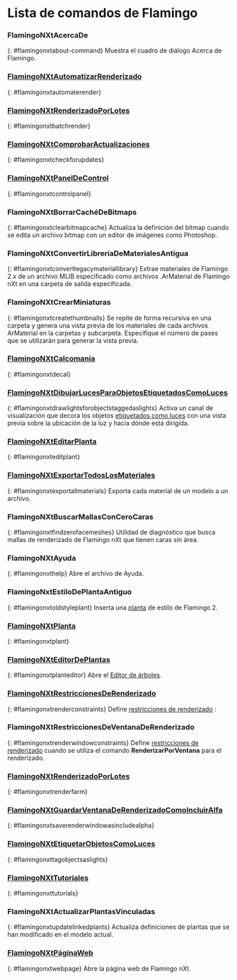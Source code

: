 ---
---


# Lista de comandos de Flamingo

### FlamingoNXtAcercaDe
{: #flamingonxtabout-command}
Muestra el cuadro de diálogo Acerca de Flamingo.

###  [FlamingoNXtAutomatizarRenderizado](automate-rendering.html#flamingonxtautomaterender)
{: #flamingonxtautomaterender}

###  [FlamingoNXtRenderizadoPorLotes](automate-rendering.html#batch-render)
{: #flamingonxtbatchrender}

###  [FlamingoNXtComprobarActualizaciones](http://nxt.flamingo3d.com/)
{: #flamingonxtcheckforupdates}

###  [FlamingoNXtPanelDeControl](welcome.html#control-panel)
{: #flamingonxtcontrolpanel}

### FlamingoNXtBorrarCachéDeBitmaps
{: #flamingonxtclearbitmapcache}
Actualiza la definición del bitmap cuando se edita un archivo bitmap con un editor de imágenes como Photoshop.

### FlamingoNXtConvertirLibreríaDeMaterialesAntigua
{: #flamingonxtconvertlegacymateriallibrary}
Extrae materiales de Flamingo 2.x de un archivo MLIB especificado como archivos .ArMaterial de Flamingo nXt en una carpeta de salida especificada.

### FlamingoNXtCrearMiniaturas
{: #flamingonxtcreatethumbnails}
Se repite de forma recursiva en una carpeta y genera una vista previa de los materiales de cada archivos ArMaterial en la carpetas y subcarpeta. Especifique el número de pases que se utilizarán para generar la vista previa.

###  [FlamingoNXtCalcomanía](properties-decal.html)
{: #flamingonxtdecal}

###  [FlamingoNXtDibujarLucesParaObjetosEtiquetadosComoLuces](lights-tab.html#tag-objects-as-lights)
{: #flamingonxtdrawlightsforobjectstaggedaslights}
Activa un canal de visualización que decora los objetos [etiquetados como luces](lights-tab.html#tag-objects-as-lights) con una vista previa sobre la ubicación de la luz y hacia dónde está dirigida.

###  [FlamingoNXtEditarPlanta](plants.html)
{: #flamingonxteditplant}

###  [FlamingoNXtExportarTodosLosMateriales](materials-tab.html#exportallmaterials)
{: #flamingonxtexportallmaterials}
Exporta cada material de un modelo a un archivo.

### FlamingoNXtBuscarMallasConCeroCaras
{: #flamingonxtfindzerofacemeshes}
Utilidad de diagnóstico que busca mallas de renderizado de Flamingo nXt que tienen caras sin área.

### FlamingoNXtAyuda
{: #flamingonxthelp}
Abre el archivo de Ayuda.

### FlamingoNxtEstiloDePlantaAntiguo
{: #flamingonxtoldstyleplant}
Inserta una [planta](plants.html) de estilo de Flamingo 2.

###  [FlamingoNXtPlanta](plants.html)
{: #flamingonxtplant}

###  [FlamingoNXtEditorDePlantas](plants.html)
{: #flamingonxtplanteditor}
Abre el [Editor de árboles](plants.html).

###  [FlamingoNXtRestriccionesDeRenderizado](documentproperties-flamingo.html#render-constraints)
{: #flamingonxtrenderconstraints}
Define [restricciones de renderizado](documentproperties-flamingo.html#render-constraints) :

### FlamingoNXtRestriccionesDeVentanaDeRenderizado
{: #flamingonxtrenderwindowconstraints}
Define [restricciones de renderizado](documentproperties-flamingo.html#render-constraints) cuando se utiliza el comando **RenderizarPorVentana** para el renderizado.

###  [FlamingoNXtRenderizadoPorLotes](automate-rendering.html#render-farm)
{: #flamingonxtrenderfarm}

###  [FlamingoNXtGuardarVentanaDeRenderizadoComoIncluirAlfa](render-window.html#save-with-alpha-channel)
{: #flamingonxtsaverenderwindowasincludealpha}

###  [FlamingoNXtEtiquetarObjetosComoLuces](lights-tab.html#tag-objects-as-lights)
{: #flamingonxttagobjectsaslights}

###  [FlamingoNXtTutoriales](http://nxt.flamingo3d.com/page/tutoriales-y-documentacion)
{: #flamingonxttutorials}

### FlamingoNXtActualizarPlantasVinculadas
{: #flamingonxtupdatelinkedplants}
Actualiza definiciones de plantas que se han modificado en el modelo actual.

###  [FlamingoNXtPáginaWeb](http://nxt.flamingo3d.com/)
{: #flamingonxtwebpage}
Abre la página web de Flamingo nXt.
&#160;